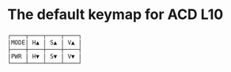 # The default keymap for ACD L10
```
┌────┬────┬────┬────┐
|MODE| H▲ | S▲ | V▲ |
├────┼────┼────┼────┤
|PWR | H▼ | S▼ | V▼ |
└────┴────┴────┴────┘
```